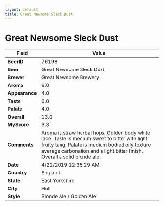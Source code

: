 ```yaml
---
layout: default
title: Great Newsome Sleck Dust
---
```


# Great Newsome Sleck Dust

| Field         | Value     |
|---------------|-----------|
| **BeerID** | 76198 |
| **Beer** | Great Newsome Sleck Dust |
| **Brewer** | Great Newsome Brewery |
| **Aroma** | 6.0 |
| **Appearance** | 4.0 |
| **Taste** | 6.0 |
| **Palate** | 4.0 |
| **Overall** | 13.0 |
| **MyScore** | 3.3 |
| **Comments** | Aroma is straw herbal hops. Golden body white lace.  Taste is medium sweet to bitter with light fruity tang.  Palate is medium bodied oily texture average carbonation and a light bitter finish.  Overall a solid blonde ale. |
| **Date** | 4/22/2019 12:35:29 AM |
| **Country** | England |
| **State** | East Yorkshire |
| **City** | Hull |
| **Style** | Blonde Ale / Golden Ale |
